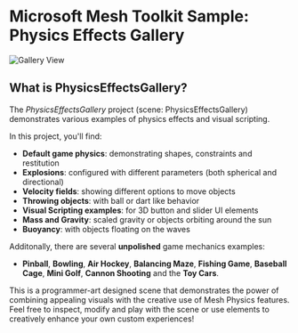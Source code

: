 # Microsoft Mesh Toolkit Sample: Physics Effects Gallery

![Gallery View](README/GalleryView.png)

## What is PhysicsEffectsGallery?

The *PhysicsEffectsGallery* project (scene: PhysicsEffectsGallery) demonstrates various examples of physics effects and visual scripting.

In this project, you'll find:

* **Default game physics**: demonstrating shapes, constraints and restitution
* **Explosions**: configured with different parameters (both spherical and directional)
* **Velocity fields**: showing different options to move objects
* **Throwing objects**: with ball or dart like behavior
* **Visual Scripting examples**: for 3D button and slider UI elements
* **Mass and Gravity**: scaled gravity or objects orbiting around the sun
* **Buoyancy**: with objects floating on the waves

Additonally, there are several **unpolished** game mechanics examples:

* **Pinball**, **Bowling**, **Air Hockey**, **Balancing Maze**, **Fishing Game**, **Baseball Cage**, **Mini Golf**, **Cannon Shooting** and the **Toy Cars**.

This is a programmer-art designed scene that demonstrates the power of combining appealing visuals with the creative use of Mesh Physics features. Feel free to inspect, modify and play with the scene or use elements to creatively enhance your own custom experiences!
